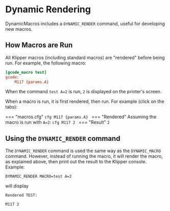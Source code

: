 # Dynamic Rendering

DynamicMacros includes a `DYNAMIC_RENDER` command, useful for developing new macros.

## How Macros are Run

All Klipper macros (including standard macros) are "rendered" before being run. For example, the following macro:

```cfg
[gcode_macro test]
gcode:
    M117 {params.A}
```

When the command `test A=2` is run, `2` is displayed on the printer's screen. 

When a macro is run, it is first rendered, then run. For example (click on the tabs):

=== "macros.cfg"
    ```cfg
    M117 {params.A}
    ```
=== "Rendered"
    Assuming the macro is run with `A=2`:
    ```cfg
    M117 2
    ```
=== "Result"
    ```
    2
    ```

## Using the `DYNAMIC_RENDER` command

The `DYNAMIC_RENDER` command is used the same way as the `DYNAMIC_MACRO` command. However, instead of running the macro, it will render the macro, as explained above, then print out the result to the Klipper console. Example:

```
DYMAMIC_RENDER MACRO=test A=2
```

will display

```
Rendered TEST:

M117 2
```